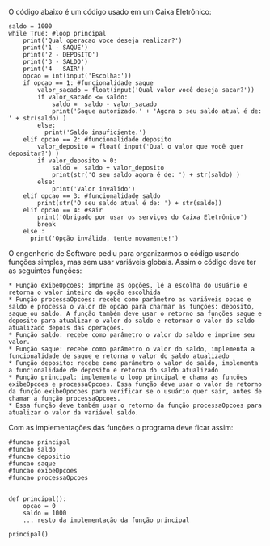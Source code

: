O código abaixo é um código usado em um Caixa Eletrônico:

```
saldo = 1000
while True: #loop principal
    print('Qual operacao voce deseja realizar?')
    print('1 - SAQUE')
    print('2 - DEPOSITO')
    print('3 - SALDO')
    print('4 - SAIR')
    opcao = int(input('Escolha:'))
    if opcao == 1: #funcionalidade saque
        valor_sacado = float(input('Qual valor você deseja sacar?'))
        if valor_sacado <= saldo:
            saldo =  saldo - valor_sacado
            print('Saque autorizado.' + 'Agora o seu saldo atual é de: ' + str(saldo) )
        else:
          print('Saldo insuficiente.')
    elif opcao == 2: #funcionalidade deposito
        valor_deposito = float( input('Qual o valor que você quer depositar?') )
        if valor_deposito > 0:
            saldo =  saldo + valor_deposito
            print(str('O seu saldo agora é de: ') + str(saldo) )
        else:
            print('Valor inválido')
    elif opcao == 3: #funcionalidade saldo
        print(str('O seu saldo atual é de: ') + str(saldo))
    elif opcao == 4: #sair
        print('Obrigado por usar os serviços do Caixa Eletrônico')
        break
    else :
      print('Opção inválida, tente novamente!')

```
O engenherio de Software pediu para organizarmos o código usando funções simples, mas sem usar variáveis globais. Assim o 
código deve ter as seguintes funções:

    * Função exibeOpcoes: imprime as opções, lê a escolha do usuário e retorna o valor inteiro da opção escolhida
    * Função processaOpcoes: recebe como parâmetro as variáveis opcao e saldo e processa o valor de opcao para charmar as funções: deposito, saque ou saldo. A função também deve usar o retorno sa funções saque e deposito para atualizar o valor do saldo e retornar o valor do saldo atualizado depois das operações.
    * Função saldo: recebe como parâmetro o valor do saldo e imprime seu valor.
    * Função saque: recebe como parâmetro o valor do saldo, implementa a funcionalidade de saque e retorna o valor do saldo atualizado
    * Função deposito: recebe como parâmetro o valor do saldo, implementa a funcionalidade de deposito e retorna do saldo atualizado
    * Função principal: implementa o loop principal e chama as funcões exibeOpcoes e processaOpcoes. Essa função deve usar o valor de retorno da função exibeOpocoes para verificar se o usuário quer sair, antes de chamar a função processaOpcoes. 
    * Essa função deve também usar o retorno da função processaOpcoes para atualizar o valor da variável saldo.

Com as implementações das funções o programa deve ficar assim:

```
#funcao principal
#funcao saldo
#funcao depositio
#funcao saque
#funcao exibeOpcoes
#funcao processaOpcoes


def principal():
    opcao = 0
    saldo = 1000
    ... resto da implementação da função principal

principal()
```